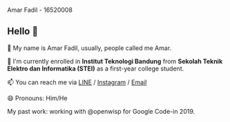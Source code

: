 Amar Fadil - 16520008

## Hello 👋

💬 My name is Amar Fadil, usually, people called me Amar.

🌱 I'm currently enrolled in **Institut Teknologi Bandung** from **Sekolah Teknik Elektro dan Informatika (STEI)** as a first-year college student.

📫 You can reach me via [LINE](https://line.me/ti/p/~amfa4321) / [Instagram](instagram.com/marfgold1) / [Email](mailto:marfgold1@gmail.com)

😄 Pronouns: Him/He

My past work: working with @openwisp for Google Code-in 2019.
